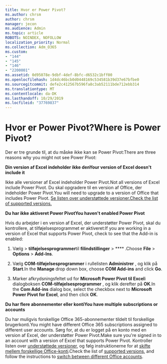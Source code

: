 ```yaml
---
title: Hvor er Power Pivot?
ms.author: chrsm
author: chrsm
manager: jecon
ms.audience: Admin
ms.topic: article
ROBOTS: NOINDEX, NOFOLLOW
localization_priority: Normal
ms.collection: Adm_O365
ms.custom:
- "144"
- "145"
- "146"
- "2200001"
ms.assetid: 0d95078e-9dbf-4def-8bfc-d6532c1bff00
ms.openlocfilehash: 1d4dc46bcb0d0448169c534581b39d37e67bfbe0
ms.sourcegitcommit: defe2c412567b596fa8c3ab52111bde712ebb314
ms.translationtype: MT
ms.contentlocale: da-DK
ms.lasthandoff: 10/29/2019
ms.locfileid: "37769837"
---
```

# <a name="where-is-power-pivot"></a><span data-ttu-id="afe77-102">Hvor er Power Pivot?</span><span class="sxs-lookup"><span data-stu-id="afe77-102">Where is Power Pivot?</span></span>

<span data-ttu-id="afe77-103">Der er tre grunde til, at du måske ikke kan se Power Pivot:</span><span class="sxs-lookup"><span data-stu-id="afe77-103">There are three reasons why you might not see Power Pivot:</span></span>
  
<span data-ttu-id="afe77-104">**Din version af Excel indeholder ikke den**</span><span class="sxs-lookup"><span data-stu-id="afe77-104">**Your version of Excel doesn't include it**</span></span>
  
<span data-ttu-id="afe77-105">Ikke alle versioner af Excel indeholder Power Pivot.</span><span class="sxs-lookup"><span data-stu-id="afe77-105">Not all versions of Excel include Power Pivot.</span></span> <span data-ttu-id="afe77-106">Du skal opgradere til en version af Office, der indeholder Power Pivot.</span><span class="sxs-lookup"><span data-stu-id="afe77-106">You will need to upgrade to a version of Office that includes Power Pivot.</span></span> [<span data-ttu-id="afe77-107">Se listen over understøttede versioner.</span><span class="sxs-lookup"><span data-stu-id="afe77-107">Check the list of supported versions.</span></span>](https://support.office.com/article/aa64e217-4b6e-410b-8337-20b87e1c2a4b.aspx)
  
<span data-ttu-id="afe77-108">**Du har ikke aktiveret Power Pivot**</span><span class="sxs-lookup"><span data-stu-id="afe77-108">**You haven't enabled Power Pivot**</span></span>
  
<span data-ttu-id="afe77-109">Hvis du arbejder i en version af Excel, der understøtter Power Pivot, skal du kontrollere, at tilføjelsesprogrammet er aktiveret:</span><span class="sxs-lookup"><span data-stu-id="afe77-109">If you are working in a version of Excel that supports Power Pivot, check to see that the Add-in is enabled:</span></span>
  
1. <span data-ttu-id="afe77-110">Vælg \> **tilføjelsesprogrammer**til **filindstillinger** \> \*\*\*\* .</span><span class="sxs-lookup"><span data-stu-id="afe77-110">Choose **File** \> **Options** \> **Add-Ins**.</span></span>

2. <span data-ttu-id="afe77-111">Vælg **COM-tilføjelsesprogrammer** i rullelisten **Administrer** , og klik på **Start**.</span><span class="sxs-lookup"><span data-stu-id="afe77-111">In the **Manage** drop down box, choose **COM Add-ins** and click **Go**.</span></span>

3. <span data-ttu-id="afe77-112">Marker afkrydsningsfeltet ud for **Microsoft Power Pivot til Excel**i dialogboksen **COM-tilføjelsesprogrammer** , og klik derefter på **OK**.</span><span class="sxs-lookup"><span data-stu-id="afe77-112">In the **Com Add-ins** dialog box, select the checkbox next to **Microsoft Power Pivot for Excel**, and then click **OK**.</span></span>

<span data-ttu-id="afe77-113">**Du har flere abonnementer eller konti**</span><span class="sxs-lookup"><span data-stu-id="afe77-113">**You have multiple subscriptions or accounts**</span></span>
  
<span data-ttu-id="afe77-114">Du har muligvis forskellige Office 365-abonnementer tildelt til forskellige brugerkonti.</span><span class="sxs-lookup"><span data-stu-id="afe77-114">You might have different Office 365 subscriptions assigned to different user accounts.</span></span> <span data-ttu-id="afe77-115">Sørg for, at du er logget på en konto med en version af Excel, der understøtter Power Pivot.</span><span class="sxs-lookup"><span data-stu-id="afe77-115">Make sure you're signed in to an account with a version of Excel that supports Power Pivot.</span></span> <span data-ttu-id="afe77-116">Kontroller listen over [understøttede versioner](https://support.office.com/article/aa64e217-4b6e-410b-8337-20b87e1c2a4b.aspx), og følg instruktionerne for at [skifte mellem forskellige Office-konti](https://support.office.com/article/b9582171-fd1f-4284-9846-bdd72bb28426.aspx#BKMK_WebSwitchAccounts).</span><span class="sxs-lookup"><span data-stu-id="afe77-116">Check the list of [supported versions](https://support.office.com/article/aa64e217-4b6e-410b-8337-20b87e1c2a4b.aspx), and follow the instructions to [switch between different Office accounts](https://support.office.com/article/b9582171-fd1f-4284-9846-bdd72bb28426.aspx#BKMK_WebSwitchAccounts).</span></span>
